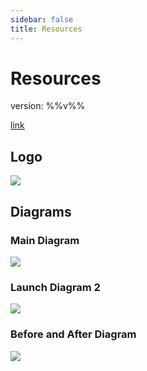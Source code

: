 ```yaml
---
sidebar: false
title: Resources
---
```


# Resources


version: %%v%%

[link](/docs/%%v%%/thing/)

## Logo
![](/images/resources/kuma-logo-1024x415@2x.jpg)

## Diagrams

### Main Diagram
![](/images/resources/kuma-launch-main-diagram@2x.jpg)

### Launch Diagram 2
![](/images/resources/kuma-launch-diagram-01@2x.jpg)

### Before and After Diagram
![](/images/resources/kuma-launch-diagram-before-after@2x.jpg)